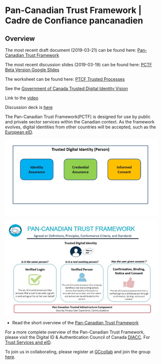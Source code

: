 # Pan-Canadian Trust Framework | Cadre de Confiance pancanadien

## Overview

The most recent draft document (2019-03-21) can be found here:
[Pan-Canadian Trust Framework](https://drive.google.com/open?id=1P8kFJZfUV7PX25KEkZKk0XftrqqQp9FI)

The most recent discussion slides (2019-03-19) can be found here:
[PCTF Beta Version Google Slides](https://drive.google.com/open?id=1TmSYdxiujIN7G8AAW52CsYwf59tMSkWtn7jak-VGHng)

The worksheet can be found here:
[PTCF Trusted Processes](https://docs.google.com/spreadsheets/d/1oUkiAbBcZCzyO8q6pvOTM7IQ5sf7l49xt-HpUqYNup8/edit?usp=sharing)

See the [Government of Canada Trusted Digital Identity Vision](https://docs.google.com/presentation/d/1Vu1st96Sx7npHv32LXy3HXP3-nVnB2N71amGd7dInxM/edit?usp=sharing)

Link to the [video](https://youtu.be/0DMu8dLyTdQ)

Discussion deck is [here](https://youtu.be/gIM9PDZS0oY)

The Pan-Canadian Trust Framework(PCTF) is designed for use by public and private sector services within the Canadian context. As the framework evolves, digital identities from other countries will be accepted, such as the [European eID](https://ec.europa.eu/digital-single-market/en/trust-services-and-eid).

![alt text](./images/tdi-person.jpg "Trusted Digital Identity")



![alt text](./overview/pctf-overview.jpg "Pan-Canadian Trust Framework")

* Read the short overview of the [Pan-Canadian Trust Framework](./overview/pctf-overview.md)


For a more complete overview of the Pan-Canadian Trust Framework, please visit the Digital ID & Authentication Council of Canada [DIACC](https://diacc.ca). For [Trust Services and eID](https://ec.europa.eu/digital-single-market/en/trust-services-and-eid).


To join us in collaborating, please register at [GCcollab](https://gccollab.ca) and join the group [here](https://gccollab.ca/bookmarks/group/6910/all).
